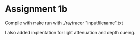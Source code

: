 # Assignment 1b

Compile with make
run with ./raytracer "inputfilename".txt

I also added implentation for light attenuation and depth cueing.
